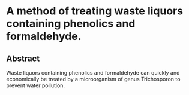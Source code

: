 # A method of treating waste liquors containing phenolics and formaldehyde.

## Abstract
Waste liquors containing phenolics and formaldehyde can quickly and economically be treated by a microorganism of genus Trichosporon to prevent water pollution.
